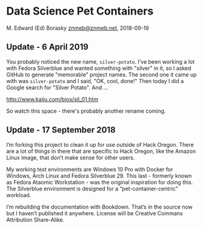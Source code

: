 
# Data Science Pet Containers

M. Edward (Ed) Borasky <znmeb@znmeb.net>, 2018-09-19

## Update - 6 April 2019

You probably noticed the new name, `silver-potato`. I've been working
a lot with Fedora Silverblue and wanted something with "silver" in it,
so I asked GitHub to generate "memorable" project names. The second one
it came up with was `silver-potato` and I said, "OK, cool, done!" Then
today I did a Google search for "Silver Potato". And ...

<http://www.kaiju.com/bios/sil_01.htm>

So watch this space - there's probably another rename coming.

## Update - 17 September 2018

I’m forking this project to clean it up for use outside of Hack Oregon.
There are a lot of things in there that are specific to Hack Oregon,
like the Amazon Linux image, that don’t make sense for other users.

My working test environments are Windows 10 Pro with Docker for Windows,
Arch Linux and Fedora Silverblue 29. This last - formerly known as
Fedora Ataomic Workstation - was the original inspiration for doing
this. The Silverblue environment is designed for a
“pet-container-centric” workload.

I’m rebuilding the documentation with Bookdown. That’s in the source now
but I haven’t published it anywhere. License will be Creative Commans
Attribution Share-Alike.
